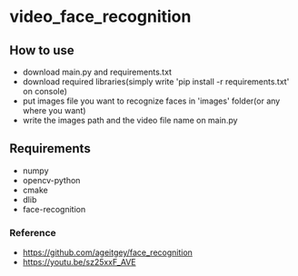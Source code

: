 # video_face_recognition

## How to use
+ download main.py and requirements.txt
+ download required libraries(simply write 'pip install -r requirements.txt' on console)
+ put images file you want to recognize faces in 'images' folder(or any where you want)
+ write the images path and the video file name on main.py

## Requirements
+ numpy
+ opencv-python
+ cmake
+ dlib
+ face-recognition

### Reference
+ https://github.com/ageitgey/face_recognition
+ https://youtu.be/sz25xxF_AVE

